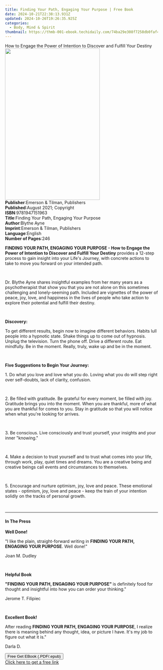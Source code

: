 ```yaml
---
title: Finding Your Path, Engaging Your Purpose | Free Book
date: 2024-10-21T22:38:13.931Z
updated: 2024-10-26T19:26:35.925Z
categories:
  - Body, Mind & Spirit
thumbnail: https://thmb-001-ebook.techidaily.com/74ba29e308f7258db0faf4d7bb442dcc85d365dfdd4e26c99a451019bbd37e5f.jpg
---
```

<main id="book-container">
  <div class="flex flex-col">
    <div class="book-brief flex-1 py-6 px-4 sm:p-6 md:py-10 md:px-8">
      <!-- brief-->
      <div class="book-brief-main">
        How to Engage the Power of Intention to Discover and Fulfill Your
        Destiny
      </div>
    </div>
    <div
      class="book-meta-info flex-1 grid gap-4 col-start-1 col-end-3 row-start-1 sm:mb-6 sm:grid-cols-4 lg:gap-6 lg:col-start-2 lg:row-end-6 lg:row-span-6 lg:mb-0"
    >
      <div
        class="book-meta-info-left place-content-center mt-4 p-4 text-sm leading-6 col-start-2 col-span-2 dark:text-slate-400"
      >
        <img
          class="w-full h-500 object-cover rounded-lg sm:h-255 sm:col-span-2 lg:col-span-full"
          src="https://img-001-ebook.techidaily.com/e5c4794fcd6020a343088e417e544aa64c96b91d5a20e1dcf4809d110aec587a.jpg"
          alt=""
          width="312"
          height="500"
        />
      </div>
      <div
        class="book-meta-info-right mt-2 col-start-1 row-start-2 col-span-3 self-center"
      >
        <!-- meta data  -->
        <div class="flex flex-col px-4 md:px-8">
          <div class="flex-1">
            <strong>Publisher</strong>:<span class="px-2"
              >Emerson &amp; Tilman, Publishers</span
            >
          </div>
          <div class="flex-1">
            <strong>Published</strong>:<span class="px-2"
              >August 2021; Copyright</span
            >
          </div>
          <div class="flex-1">
            <strong>ISBN</strong>:<span class="px-2">9781947151963</span>
          </div>
          <div class="flex-1">
            <strong>Title</strong>:<span class="px-2"
              >Finding Your Path, Engaging Your Purpose</span
            >
          </div>
          <div class="flex-1">
            <strong>Author</strong>:<span class="px-2">Blythe Ayne</span>
          </div>
          <div class="flex-1">
            <strong>Imprint</strong>:<span class="px-2"
              >Emerson &amp; Tilman, Publishers</span
            >
          </div>
          <div class="flex-1">
            <strong>Language</strong>:<span class="px-2">English</span>
          </div>
          <div class="flex-1">
            <strong>Number of Pages</strong>:<span class="px-2">246</span>
          </div>
        </div>
      </div>
    </div>
    <div class="book-description flex-1 py-6 px-4 sm:p-6 md:py-10 md:px-8">
      <div class="book-description-main">
        <div accordion-content="" id="description">
          <p>
            <strong
              >FINDING YOUR PATH, ENGAGING YOUR PURPOSE - How to Engage the
              Power of Intention to Discover and Fulfill Your Destiny</strong
            >
            provides a 12-step process to gain insight into your Life's Journey,
            with concrete actions to take to move you forward on your intended
            path.&nbsp;
          </p>
          <p><br /></p>
          <p>
            Dr. Blythe Ayne shares insightful examples from her many years as a
            psychotherapist that show you that you are not alone on this
            sometimes challenging and lonely-seeming path. Included are
            vignettes of the power of peace, joy, love, and happiness in the
            lives of people who take action to explore their potential and
            fulfill their destiny.
          </p>
          <p><br /></p>
          <p><strong>Discovery:</strong></p>
          <p>
            To get different results, begin now to imagine different behaviors.
            Habits lull people into a hypnotic state. Shake things up to come
            out of hypnosis. Unplug the television. Turn the phone off. Drive a
            different route. Eat mindfully. Be in the moment. Really, truly,
            wake up and be in the moment.&nbsp;
          </p>
          <p><br /></p>
          <p><strong>Five Suggestions to Begin Your Journey:</strong></p>
          <p>
            1. Do what you love and love what you do. Loving what you do will
            step right over self-doubts, lack of clarity, confusion.
          </p>
          <p><br /></p>
          <p>
            2. Be filled with gratitude. Be grateful for every moment, be filled
            with joy. Gratitude brings you into the moment. When you are
            thankful, more of what you are thankful for comes to you. Stay in
            gratitude so that you will notice when what you're looking for
            arrives.&nbsp;
          </p>
          <p><br /></p>
          <p>
            3. Be conscious. Live consciously and trust yourself, your insights
            and your inner "knowing."
          </p>
          <p><br /></p>
          <p>
            4. Make a decision to trust yourself and to trust what comes into
            your life, through work, play, quiet times and dreams. You are a
            creative being and creative beings call events and circumstances to
            themselves.&nbsp;
          </p>
          <p><br /></p>
          <p>
            5. Encourage and nurture optimism, joy, love and peace. These
            emotional states - optimism, joy, love and peace - keep the train of
            your intention solidly on the tracks of personal growth.
          </p>
          <p><br /></p>
        </div>
        <div class="accordion-fader"></div>
      </div>
    </div>
    <div class="book-excerpts flex-1 py-6 px-4 sm:p-6 md:py-10 md:px-8">
      <!-- excerpts-->
      <div class="book-excerpts-main">
        <hr />
        <h4 class="placeholder placeholder-heading">
          <span>In The Press</span>
        </h4>
        <p></p>
        <p><strong>Well Done!</strong></p>
        <p>
          "I like the plain, straight-forward writing in
          <strong>FINDING YOUR PATH, ENGAGING YOUR PURPOSE</strong>. Well done!"
        </p>
        <p>Joan M. Dudley</p>
        <p><br /></p>
        <p><strong>Helpful Book</strong></p>
        <p>
          <strong>"FINDING YOUR PATH, ENGAGING YOUR PURPOSE" </strong>is
          definitely food for thought and insightful into how you can order your
          thinking."
        </p>
        <p>Jerome T. Filipiec</p>
        <p><br /></p>
        <p><strong>Excellent Book!</strong></p>
        <p>
          After reading
          <strong>FINDING YOUR PATH, ENGAGING YOUR PURPOSE</strong>, I realize
          there is meaning behind any thought, idea, or picture I have. It's my
          job to figure out what it is."
        </p>
        <p>Darla D.</p>
        <p></p>
      </div>
    </div>
    <div
      class="book-about-author flex-1 py-6 px-4 sm:p-6 md:py-10 md:px-8"
    ></div>
    <div class="book-free-get flex-1 py-6 px-4 sm:p-6 md:py-10 md:px-8">
      <button
        id="btn-free-get"
        class="bg-blue-500 hover:bg-blue-700 text-white font-bold py-2 px-4 rounded"
      >
        Free Get EBook (.PDF/.epub)
      </button>
      <div id="countdown-display" class="px-2 text-lg mt-2"></div>
      <a
        id="free-link"
        class="hidden bg-blue-500 hover:bg-blue-700 text-white font-bold py-2 px-4 rounded"
        href="https://www.ebooks.com/en-us/book/210359240/finding-your-path-engaging-your-purpose/blythe-ayne/"
        target="_blank"
        >Click here to get a free link</a
      >
    </div>
    <script>
      let countdownTime = 0;
      let countdownInterval = null;
      document
        .getElementById('btn-free-get')
        .addEventListener('click', startCountdown);
      function startCountdown() {
        countdownTime = new Date().getTime() + 60000 * 3;
        countdownInterval = setInterval(updateCountdown, 1000);
        document.getElementById('btn-free-get').disabled = true;
        document
          .getElementById('btn-free-get')
          .classList.add('bg-gray-500', 'cursor-not-allowed');
      }
      function updateCountdown() {
        let currentTime = new Date().getTime();
        let timeLeft = countdownTime - currentTime;
        let secondsLeft = Math.floor(timeLeft / 1000);
        document.getElementById('countdown-display').innerHTML =
          `Remaining time: ${secondsLeft} seconds.`;
        if (secondsLeft <= 0) {
          clearInterval(countdownInterval);
          document.getElementById('btn-free-get').classList.add('hidden');
          document.getElementById('free-link').classList.remove('hidden');
          document.getElementById('countdown-display').innerHTML = '';
        }
      }
    </script>
  </div>
</main>

<ins class="adsbygoogle"
      style="display:block"
      data-ad-client="ca-pub-7571918770474297"
      data-ad-slot="8358498916"
      data-ad-format="auto"
      data-full-width-responsive="true"></ins>
    